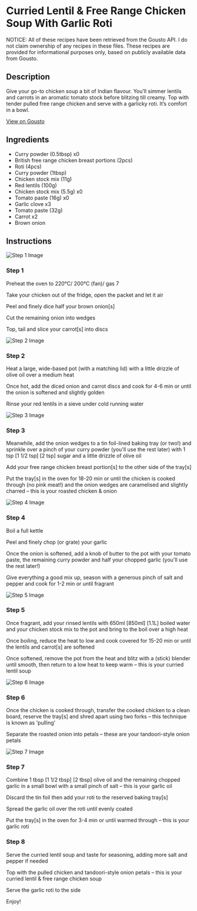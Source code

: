 # Curried Lentil & Free Range Chicken Soup With Garlic Roti

NOTICE: All of these recipes have been retrieved from the Gousto API. I do not claim ownership of any recipes in these files. These recipes are provided for informational purposes only, based on publicly available data from Gousto.

## Description

Give your go-to chicken soup a bit of Indian flavour. You’ll simmer lentils and carrots in an aromatic tomato stock before blitzing till creamy. Top with tender pulled free range chicken and serve with a garlicky roti. It’s comfort in a bowl.

[View on Gousto](https://www.gousto.co.uk/recipes/cookbook/curried-lentil-free-range-chicken-soup-with-garlic-roti)

## Ingredients

- Curry powder (0.5tbsp) x0
- British free range chicken breast portions (2pcs)
- Roti (4pcs)
- Curry powder (1tbsp)
- Chicken stock mix (11g)
- Red lentils (100g)
- Chicken stock mix (5.5g) x0
- Tomato paste (16g) x0
- Garlic clove x3
- Tomato paste (32g)
- Carrot x2
- Brown onion

## Instructions

![Step 1 Image](https://production-media.gousto.co.uk/cms/recipe-step-image/step-1-1702380015506-x200.jpg)

### Step 1

Preheat the oven to 220°C/ 200°C (fan)/ gas 7

Take your chicken out of the fridge, open the packet and let it air

Peel and finely dice half your brown onion[s]

Cut the remaining onion into wedges

Top, tail and slice your carrot[s] into discs

![Step 2 Image](https://production-media.gousto.co.uk/cms/recipe-step-image/step-2-1702380020523-x200.jpg)

### Step 2

Heat a large, wide-based pot (with a matching lid) with a little drizzle of olive oil over a medium heat

Once hot, add the diced onion and carrot discs and cook for 4-6 min or until the onion is softened and slightly golden

Rinse your red lentils in a sieve under cold running water

![Step 3 Image](https://production-media.gousto.co.uk/cms/recipe-step-image/step-3-1702380025386-x200.jpg)

### Step 3

Meanwhile, add the onion wedges to a tin foil-lined baking tray (or two!) and sprinkle over a pinch of your curry powder (you'll use the rest later) with 1 tsp <span class="text-purple">[1 1/2 tsp]</span> <span class="text-danger">[2 tsp]</span> sugar and a little drizzle of olive oil

Add your free range chicken breast portion[s] to the other side of the tray[s]

Put the tray[s] in the oven for 18-20 min or until the chicken is cooked through (no pink meat!) and the onion wedges are caramelised and slightly charred – this is your roasted chicken & onion

![Step 4 Image](https://production-media.gousto.co.uk/cms/recipe-step-image/step-4-1702380029919-x200.jpg)

### Step 4

Boil a full kettle

Peel and finely chop (or grate) your garlic

Once the onion is softened, add a knob of butter to the pot with your tomato paste, the remaining curry powder and half your chopped garlic (you'll use the rest later!)

Give everything a good mix up, season with a generous pinch of salt and pepper and cook for 1-2 min or until fragrant

![Step 5 Image](https://production-media.gousto.co.uk/cms/recipe-step-image/step-5-1702380034954-x200.jpg)

### Step 5

Once fragrant, add your rinsed lentils with 650ml <span class="text-purple">[850ml] </span><span class="text-danger">[1.1L]</span> boiled water and your chicken stock mix to the pot and bring to the boil over a high heat

Once boiling, reduce the heat to low and cook covered for 15-20 min or until the lentils and carrot[s] are softened

Once softened, remove the pot from the heat and blitz with a (stick) blender until smooth, then return to a low heat to keep warm – this is your curried lentil soup

![Step 6 Image](https://production-media.gousto.co.uk/cms/recipe-step-image/step-6-1702380040043-x200.jpg)

### Step 6

Once the chicken is cooked through, transfer the cooked chicken to a clean board, reserve the tray[s] and shred apart using two forks – this technique is known as 'pulling'

Separate the roasted onion into petals – these are your tandoori-style onion petals

![Step 7 Image](https://production-media.gousto.co.uk/cms/recipe-step-image/step-7-1702380045239-x200.jpg)

### Step 7

Combine 1 tbsp <span class="text-purple">[1 1/2 tbsp]</span> <span class="text-danger">[2 tbsp]</span> olive oil and the remaining chopped garlic in a small bowl with a small pinch of salt – this is your garlic oil

Discard the tin foil then add your roti to the reserved baking tray[s]

Spread the garlic oil over the roti until evenly coated

Put the tray[s] in the oven for 3-4 min or until warmed through – this is your garlic roti

### Step 8

Serve the curried lentil soup and taste for seasoning, adding more salt and pepper if needed

Top with the pulled chicken and tandoori-style onion petals – this is your curried lentil & free range chicken soup

Serve the garlic roti to the side

Enjoy!

